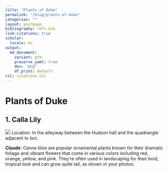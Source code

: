 ```yaml
---
title: "Plants of Duke"
permalink: "/blog/plants-of-duke"
categories: ""
layout: postpage
bibliography: refs.bib
link-citations: true
scholar:
  locale: en
output:
  md_document:
    variant: gfm
    preserve_yaml: true
    dev: "png"
    df_print: default
csl: citations.csl
---
```


# Plants of Duke

## 1. Calla Lily

![](IMG_7789.jpeg)
Location: In the alleyway between the  Hudson hall and the quadrangle adjacent to lsrc.

**Claude**: Canna lilies are popular ornamental plants known for their dramatic foliage and vibrant flowers that come in various colors including red, orange, yellow, and pink. They’re often used in landscaping for their bold, tropical look and can grow quite tall, as shown in your photos.​​​​​​​​​​​​​​​​

